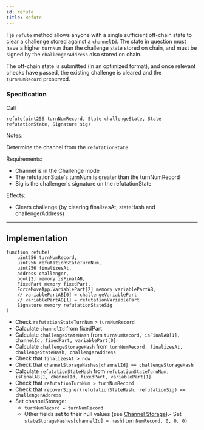 ```yaml
---
id: refute
title: Refute
---
```


Tje `refute` method allows anyone with a single sufficient off-chain state to clear a challenge stored against a `channelId`. The state in question must have a higher `turnNum` than the challenge state stored on chain, and must be signed by the `challengerAddress` also stored on chain.

The off-chain state is submitted (in an optimized format), and once relevant checks have passed, the existing challenge is cleared and the `turnNumRecord` preserved.

### Specification

Call

`refute(uint256 turnNumRecord, State challengeState, State refutationState, Signature sig)`

Notes:

Determine the channel from the `refutationState`.

Requirements:

- Channel is in the Challenge mode
- The refutationState's turnNum is greater than the turnNumRecord
- Sig is the challenger's signature on the refutationState

Effects:

- Clears challenge (by clearing finalizesAt, stateHash and challengerAddress)

---

## Implementation

```
function refute(
    uint256 turnNumRecord,
    uint256 refutationStateTurnNum,
    uint256 finalizesAt,
    address challenger,
    bool[2] memory isFinalAB,
    FixedPart memory fixedPart,
    ForceMoveApp.VariablePart[2] memory variablePartAB,
    // variablePartAB[0] = challengeVariablePart
    // variablePartAB[1] = refutationVariablePart
    Signature memory refutationStateSig
)
```

- Check `refutationStateTurnNum` > `turnNumRecord`
- Calculate `channelId` from fixedPart
- Calculate `challengeStateHash` from `turnNumRecord, isFinalAB[1], channelId, fixedPart, variablePart[0]`
- Calculate `challengeStorageHash` from `turnNumRecord, finalizesAt, challengeStateHash, challengerAddress`
- Check that `finalizesAt > now`
- Check that `channelStorageHashes[channelId] == challengeStorageHash`
- Calculate `refutationStateHash` from `refutationStateTurnNum, isFinalAB[1, channelId, fixedPart, variablePart[1]`
- Check that `refutationTurnNum > turnNumRecord`
- Check that `recoverSigner(refutationStateHash, refutationSig) == challengerAddress`
- Set channelStorage:
  - `turnNumRecord = turnNumRecord`
  - Other fields set to their null values (see [Channel Storage](./channel-storage)).- Set `stateStorageHashes[channelId] = hash(turnNumRecord, 0, 0, 0)`
